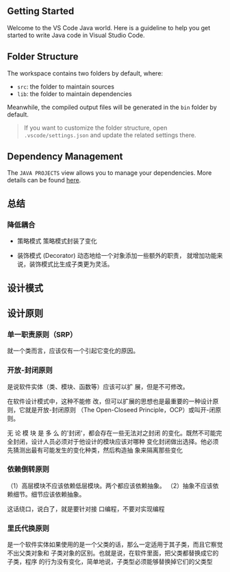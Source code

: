 ## Getting Started

Welcome to the VS Code Java world. Here is a guideline to help you get started to write Java code in Visual Studio Code.

## Folder Structure

The workspace contains two folders by default, where:

- `src`: the folder to maintain sources
- `lib`: the folder to maintain dependencies

Meanwhile, the compiled output files will be generated in the `bin` folder by default.

> If you want to customize the folder structure, open `.vscode/settings.json` and update the related settings there.

## Dependency Management

The `JAVA PROJECTS` view allows you to manage your dependencies. More details can be found [here](https://github.com/microsoft/vscode-java-dependency#manage-dependencies).


## 总结

### 降低耦合

* 策略模式 
    策略模式封装了变化

* 装饰模式 (Decorator)
动态地给一个对象添加一些额外的职责，
就增加功能来说，装饰模式比生成子类更为灵活。


## 设计模式




## 设计原则

### 单一职责原则（SRP）
就一个类而言，应该仅有一个引起它变化的原因。

### 开放-封闭原则

是说软件实体（类、模块、函数等）应该可以扩
展，但是不可修改。

在软件设计模式中，这种不能修
改，但可以扩展的思想也是最重要的一种设计原则，它就是开放-封闭原则
（The Open-Closeed Principle，OCP）或叫开-闭原则。

无 论 模 块 是 多 么
的'封闭'，都会存在一些无法对之封闭
的变化。既然不可能完全封闭，设计人员必须对于他设计的模块应该对哪种
变化封闭做出选择。他必须先猜测出最有可能发生的变化种类，然后构造抽
象来隔离那些变化

### 依赖倒转原则

（1）高层模块不应该依赖低层模块。两个都应该依赖抽象。
（2）抽象不应该依赖细节。细节应该依赖抽象。

这话绕口，说白了，就是要针对接
口编程，不要对实现编程


### 里氏代换原则

是一个软件实体如果使用的是一个父类的话，那么一定适用于其子类，而且它察觉不出父类对象和
子类对象的区别。也就是说，在软件里面，把父类都替换成它的子类，程序
的行为没有变化，简单地说，子类型必须能够替换掉它们的父类型
